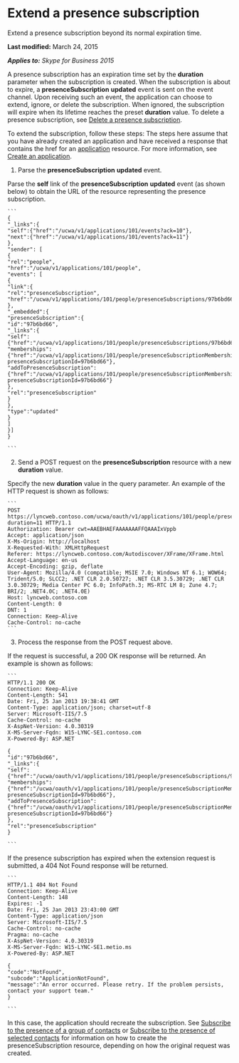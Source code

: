 
# Extend a presence subscription
Extend a presence subscription beyond its normal expiration time.

 **Last modified:** March 24, 2015

 _**Applies to:** Skype for Business 2015_

A presence subscription has an expiration time set by the **duration** parameter when the subscription is created. When the subscription is about to expire, a **presenceSubscription** **updated** event is sent on the event channel. Upon receiving such an event, the application can choose to extend, ignore, or delete the subscription. When ignored, the subscription will expire when its lifetime reaches the preset **duration** value. To delete a presence subscription, see [Delete a presence subscription](DeleteAPresenceSubscription.md). 

To extend the subscription, follow these steps:
The steps here assume that you have already created an application and have received a response that contains the href for an [application](application_ref.md) resource. For more information, see [Create an application](CreateAnApplication.md).

1. Parse the **presenceSubscription** **updated** event.
 
 Parse the **self** link of the **presenceSubscription** **updated** event (as shown below) to obtain the URL of the resource representing the presence subscription.
 
    ```
    {
    "_links":{
    "self":{"href":"/ucwa/v1/applications/101/events?ack=10"},
    "next":{"href":"/ucwa/v1/applications/101/events?ack=11"}
    },
    "sender": [
    {
    "rel":"people",
    "href":"/ucwa/v1/applications/101/people",
    "events": [
    {
    "link":{
    "rel":"presenceSubscription",
    "href":"/ucwa/v1/applications/101/people/presenceSubscriptions/97b6bd66"
    },
    "_embedded":{
    "presenceSubscription":{
    "id":"97b6bd66",
    "_links":{
    "self":{"href":"/ucwa/v1/applications/101/people/presenceSubscriptions/97b6bd66"},
    "memberships":{"href":"/ucwa/v1/applications/101/people/presenceSubscriptionMemberships?presenceSubscriptionId=97b6bd66"},
    "addToPresenceSubscription":{"href":"/ucwa/v1/applications/101/people/presenceSubscriptionMemberships?presenceSubscriptionId=97b6bd66"}
    },
    "rel":"presenceSubscription"
    }
    },
    "type":"updated"
    }
    ]
    }]
    }

    ```

2. Send a POST request on the **presenceSubscription** resource with a new **duration** value.
 
 Specify the new **duration** value in the query parameter. An example of the HTTP request is shown as follows:
 
    ```
    POST https://lyncweb.contoso.com/ucwa/oauth/v1/applications/101/people/presenceSubscriptions/97b6bd66?duration=11 HTTP/1.1
    Authorization: Bearer cwt=AAEBHAEFAAAAAAAFFQAAAIxVppb
    Accept: application/json
    X-Ms-Origin: http://localhost
    X-Requested-With: XMLHttpRequest
    Referer: https://lyncweb.contoso.com/Autodiscover/XFrame/XFrame.html
    Accept-Language: en-us
    Accept-Encoding: gzip, deflate
    User-Agent: Mozilla/4.0 (compatible; MSIE 7.0; Windows NT 6.1; WOW64; Trident/5.0; SLCC2; .NET CLR 2.0.50727; .NET CLR 3.5.30729; .NET CLR 3.0.30729; Media Center PC 6.0; InfoPath.3; MS-RTC LM 8; Zune 4.7; BRI/2; .NET4.0C; .NET4.0E)
    Host: lyncweb.contoso.com
    Content-Length: 0
    DNT: 1
    Connection: Keep-Alive
    Cache-Control: no-cache
    ```

3. Process the response from the POST request above.
 
 If the request is successful, a 200 OK response will be returned. An example is shown as follows:
 
    ```
    HTTP/1.1 200 OK
    Connection: Keep-Alive
    Content-Length: 541
    Date: Fri, 25 Jan 2013 19:38:41 GMT
    Content-Type: application/json; charset=utf-8
    Server: Microsoft-IIS/7.5
    Cache-Control: no-cache
    X-AspNet-Version: 4.0.30319
    X-MS-Server-Fqdn: W15-LYNC-SE1.contoso.com
    X-Powered-By: ASP.NET

    {
    "id":"97b6bd66",
    "_links":{
    "self":{"href":"/ucwa/oauth/v1/applications/101/people/presenceSubscriptions/97b6bd66"},
    "memberships":{"href":"/ucwa/oauth/v1/applications/101/people/presenceSubscriptionMemberships?presenceSubscriptionId=97b6bd66"},
    "addToPresenceSubscription":{"href":"/ucwa/oauth/v1/applications/101/people/presenceSubscriptionMemberships?presenceSubscriptionId=97b6bd66"}
    },
    "rel":"presenceSubscription"
    }

    ```
If the presence subscription has expired when the extension request is submitted, a 404 Not Found response will be returned.
 
    ```
    HTTP/1.1 404 Not Found
    Connection: Keep-Alive
    Content-Length: 148
    Expires: -1
    Date: Fri, 25 Jan 2013 23:43:00 GMT
    Content-Type: application/json
    Server: Microsoft-IIS/7.5
    Cache-Control: no-cache
    Pragma: no-cache
    X-AspNet-Version: 4.0.30319
    X-MS-Server-Fqdn: W15-LYNC-SE1.metio.ms
    X-Powered-By: ASP.NET

    {
    "code":"NotFound",
    "subcode":"ApplicationNotFound",
    "message":"An error occurred. Please retry. If the problem persists, contact your support team."
    }

    ```
In this case, the application should recreate the subscription. See [Subscribe to the presence of a group of contacts](SubscribeToThePresenceOfAGroupOfContacts.md) or [Subscribe to the presence of selected contacts](SubscribeToThePresenceOfSelectedContacts.md) for information on how to create the presenceSubscription resource, depending on how the original request was created.
 
